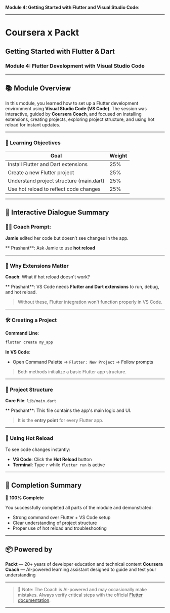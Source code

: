 **Module 4: Getting Started with Flutter and Visual Studio Code**:

---

# Coursera x Packt

## **Getting Started with Flutter & Dart**

### **Module 4: Flutter Development with Visual Studio Code**

---

## 📚 Module Overview

In this module, you learned how to set up a Flutter development environment using **Visual Studio Code (VS Code)**. The session was interactive, guided by **Coursera Coach**, and focused on installing extensions, creating projects, exploring project structure, and using hot reload for instant updates.

---

### 🧩 Learning Objectives

| Goal                                      | Weight |
| ------------------------------------------| ------ |
|  Install Flutter and Dart extensions      | 25%    |
|  Create a new Flutter project             | 25%    |
|  Understand project structure (main.dart) | 25%    |
|  Use hot reload to reflect code changes   | 25%    |

---

## 💬 Interactive Dialogue Summary

### 🧑‍🏫 Coach Prompt:

**Jamie** edited her code but doesn’t see changes in the app.

** Prashant**: Ask Jamie to use **hot reload**

---

### 🔌 Why Extensions Matter

**Coach**: What if hot reload doesn't work?

** Prashant**: VS Code needs **Flutter and Dart extensions** to run, debug, and hot reload.

> Without these, Flutter integration won't function properly in VS Code.

---

### 🛠️ Creating a Project

**Command Line**:

```bash
flutter create my_app
```

**In VS Code**:

* Open Command Palette → `Flutter: New Project` → Follow prompts

> Both methods initialize a basic Flutter app structure.

---

### 📂 Project Structure

**Core File**: `lib/main.dart`

** Prashant**: This file contains the app's main logic and UI.

> It is the **entry point** for every Flutter app.

---

### 🔄 Using Hot Reload

To see code changes instantly:

* **VS Code**: Click the **Hot Reload** button
* **Terminal**: Type `r` while `flutter run` is active

---

## 🏁 Completion Summary

🎉 **100% Complete**

You successfully completed all parts of the module and demonstrated:

* Strong command over Flutter + VS Code setup
* Clear understanding of project structure
* Proper use of hot reload and troubleshooting

---

## 📦 Powered by

**Packt** — 20+ years of developer education and technical content
**Coursera Coach** — AI-powered learning assistant designed to guide and test your understanding

---

> 🧠 Note: The Coach is AI-powered and may occasionally make mistakes. Always verify critical steps with the official [Flutter documentation](https://flutter.dev/docs).

---
